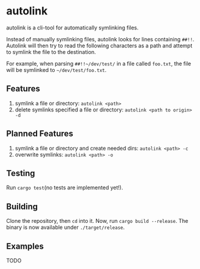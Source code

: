 # autolink

autolink is a cli-tool for automatically symlinking files.

Instead of manually symlinking files, autolink looks for lines containing `##!!`.
Autolink will then try to read the following characters as a path and attempt to symlink the file to the destination.

For example, when parsing `##!!~/dev/test/` in a file called `foo.txt`, the file will be symlinked to `~/dev/test/foo.txt`.

## Features

1. symlink a file or directory: `autolink <path>`
2. delete symlinks specified a file or directory: `autolink <path to origin> -d`

## Planned Features

1. symlink a file or directory and create needed dirs: `autolink <path> -c`
2. overwrite symlinks: `autolink <path> -o`

## Testing

Run `cargo test`(no tests are implemented yet!).

## Building

Clone the repository, then `cd` into it. Now, run `cargo build --release`.
The binary is now available under `./target/release`.

## Examples

TODO

